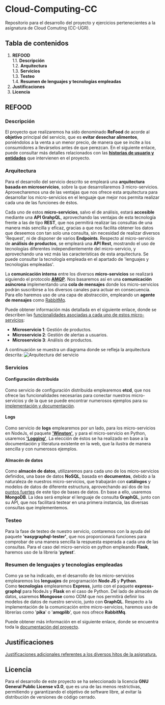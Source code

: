 # Cloud-Computing-CC
Repositorio para el desarrollo del proyecto y ejercicios pertenecientes a la asignatura de Cloud Comuting (CC-UGR).

## Tabla de contenidos
1. **REFOOD**  
  1.1. **Descripción**  
  1.2. **Arquitectura**  
  1.3. **Servicios**  
  1.3. **Testeo**  
  1.4. **Resumen de lenguajes y tecnologías empleadas**  
3. **Justificaciones**
4. **Licencia**  

## REFOOD
### Descripción
El proyecto que realizaremos ha sido denominado **ReFood** de acorde al **objetivo** principal del servicio, que es **evitar desechar alimentos**, poniéndolos a la venta a un menor precio, de manera que se incite a los consumidores a llevárselos antes de que perezcan. En el siguiente enlace, puede consultar más detalles relacionados con las [**historias de usuario y entidades**](https://github.com/yoskitar/Cloud-Computing-CC/tree/master/Documentacion) que intervienen en el proyecto.

### Arquitectura
Para el desarrollo del servicio descrito se empleará una **arquitectura basada en microservicios**, sobre la que desarrollaremos 3 micro-servicios. Aprovecharemos una de las ventajas que nos ofrece esta arquitectura para desarrollar los micro-servicios en el lenguaje que mejor nos permita realizar cada una de las funciones de éstos.

Cada uno de estos **micro-servicios**, salvo el de análisis, estará **accesible** mediante una **API GrahpQL**, aprovechando las ventajas de esta tecnología frente a las de tipo **REST**, que nos permitirá realizar las consultas de una manera más sencilla y eficaz, gracias a que nos facilita obtener los datos que deseemos con tan solo una consulta, sin necesidad de realizar diversos 'Request', ni de disponer de varios **Endpoints**. Respecto al micro-servicio de **análisis de productos**, se empleará una **API Rest**, mostrando el uso de tecnologías diferentes independientemente del micro-servicio, y aprovechando una vez más las características de esta arquitectura. Se puede consultar la tecnología empleada en el apartado de 'lenguajes y tecnologías empleadas'.

La **comunicación interna** entre los diversos **micro-servicios** se realizará siguiendo el protocolo **[AMQP](https://en.wikipedia.org/wiki/Advanced_Message_Queuing_Protocol)**.
Nos basaremos así en una **comunicación asíncrona** implementando una **cola de mensajes** donde los micro-servicios podrán suscribirse a los diversos canales para actuar en consecuencia. Para ello haremos uso de una capa de abstracción, empleando un **agente de mensajes** como [RabbitMq](https://www.rabbitmq.com/).

Puede obtener información más detallada en el siguiente enlace, donde se describen
las [funcionalidades asociadas a cada uno de estos micro-servicios](https://github.com/yoskitar/Cloud-Computing-CC/tree/master/Documentacion):

* **Microservicio 1**: Gestión de productos.
* **Microservicio 2**: Gestión de alertas a usuarios.
* **Microservicio 3**: Análisis de productos.

A continuación se muestra un diagrama donde se refleja la arquitectura descrita:
![Arquitectura del servicio](https://raw.githubusercontent.com/yoskitar/Cloud-Computing-CC/master/Justificaciones/imagenes/Arquitectura%20CC-Project-ReFood.png)

### Servicios
#### Configuración distribuida
Como servicio de configuración distribuida emplearemos **etcd**, que nos ofrece las funcionalidades necesarias para conectar nuestros micro-servicios y de la que se puede encontrar numerosos ejemplos para su [implementación y documentación](https://www.npmjs.com/package/node-etcd).

#### Logs
Como servicio de **logs** emplearemos por un lado, para los micro-servicios en NodeJs, el paquete [**'Winston'**](https://www.npmjs.com/package/winston), y para el micro-servicio en Python, usaremos [**'Logging'**](https://realpython.com/python-logging/). La elección de éstos se ha realizado en base a la documentación y literatura existente en la web, que la ilustra de manera sencilla y con numerosos ejemplos.

#### Almacén de datos
Como **almacén de datos**, utilizaremos para cada uno de los micro-servicios definidos, una base de datos **NoSQL**, basada en **documentos**, debido a la naturaleza de nuestros micro-servicios, que trabajarán con **catálogos** y modelos de datos de diferente estructura, aprovechando así dos de los [puntos fuertes](https://aws.amazon.com/es/nosql/document/) de este tipo de bases de datos. En base a ello, usaremos **MongoDB**. La idea será emplear el lenguaje de consulta **GraphQL**, junto con su API, que nos facilitará testear en una primera instancia, las diversas consultas que implementemos.

### Testeo
Para la fase de testeo de nuestro servicio, contaremos con la ayuda del paquete **'easygraphql-tester'**, que nos proporcionará funciones para comprobar de una manera sencilla la respuesta esperada a cada una de las consultas.
Para el caso del micro-servicio en python empleando **Flask**, haremos uso de la librería '**pytest**'.

### Resumen de lenguajes y tecnologías empleadas
Como ya se ha indicado, en el desarrollo de los micro-servicios emplearemos los **lenguajes** de programación **Node JS** y **Python**.  
Como **tecnologías** emplearemos **Express**, junto con el paquete **express-graphql** para NodeJs y **Flask** en el caso de Python. Del lado de almacén de datos, usaremos **Mongoose** como ODM que nos permitirá definir los modelos de datos de nuestro servicio, junto con **GraphQL**. Respecto a la implementación de la comunicación entre micro-servicios, haremos uso de librerías como '**pika**' o '**amqplib**', que nos ofrece **RabbitMq**.

Puede obtener más información en el siguiente enlace, donde se encuentra toda la [documentación del proyecto](https://github.com/yoskitar/Cloud-Computing-CC/tree/master/Documentacion).

## Justificaciones
[Justificaciones adicionales referentes a los diversos hitos de la asignatura.](https://github.com/yoskitar/Cloud-Computing-CC/tree/master/Justificaciones)

## Licencia
Para el desarrollo de este proyecto se ha seleccionado la licencia **GNU General Public License v3.0**, que es una de las menos restrictivas, permitiendo y garantizando el objetivo de software libre, al evitar la distribución de versiones de código cerrado.
